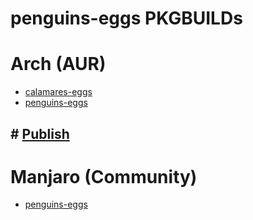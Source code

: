 # penguins-eggs PKGBUILDs

# Arch (AUR)
* [calamares-eggs](./aur/calamares-eggs)
* [penguins-eggs](https://aur.archlinux.org/packages/penguins-eggs)
## # [Publish](./PUBLISH.md)

# Manjaro (Community)
* [penguins-eggs](https://gitlab.manjaro.org/packages/community/penguins-eggs)


